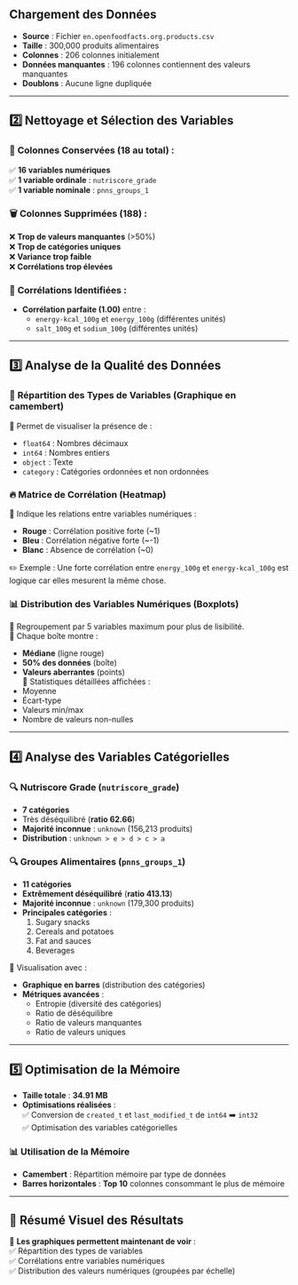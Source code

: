 ## Chargement des Données

- **Source** : Fichier `en.openfoodfacts.org.products.csv`
- **Taille** : 300,000 produits alimentaires
- **Colonnes** : 206 colonnes initialement
- **Données manquantes** : 196 colonnes contiennent des valeurs manquantes
- **Doublons** : Aucune ligne dupliquée

---

## 2️⃣ Nettoyage et Sélection des Variables

### 📌 **Colonnes Conservées** (18 au total) :

✅ **16 variables numériques**  
✅ **1 variable ordinale** : `nutriscore_grade`  
✅ **1 variable nominale** : `pnns_groups_1`

### 🗑 **Colonnes Supprimées** (188) :

❌ **Trop de valeurs manquantes** (>50%)  
❌ **Trop de catégories uniques**  
❌ **Variance trop faible**  
❌ **Corrélations trop élevées**

### 🔗 **Corrélations Identifiées** :

- **Corrélation parfaite (1.00)** entre :
    - `energy-kcal_100g` et `energy_100g` (différentes unités)
    - `salt_100g` et `sodium_100g` (différentes unités)

---

## 3️⃣ Analyse de la Qualité des Données

### 🥧 **Répartition des Types de Variables** (Graphique en camembert)

📌 Permet de visualiser la présence de :

- `float64` : Nombres décimaux
- `int64` : Nombres entiers
- `object` : Texte
- `category` : Catégories ordonnées et non ordonnées

### 🔥 **Matrice de Corrélation** (Heatmap)

📌 Indique les relations entre variables numériques :

- **Rouge** : Corrélation positive forte (~1)
- **Bleu** : Corrélation négative forte (~-1)
- **Blanc** : Absence de corrélation (~0)

✏️ Exemple : Une forte corrélation entre `energy_100g` et `energy-kcal_100g` est logique car elles mesurent la même chose.

### 📊 **Distribution des Variables Numériques** (Boxplots)

📌 Regroupement par 5 variables maximum pour plus de lisibilité.  
📌 Chaque boîte montre :

- **Médiane** (ligne rouge)
- **50% des données** (boîte)
- **Valeurs aberrantes** (points)  
    📌 Statistiques détaillées affichées :
- Moyenne
- Écart-type
- Valeurs min/max
- Nombre de valeurs non-nulles

---

## 4️⃣ Analyse des Variables Catégorielles

### 🔍 **Nutriscore Grade** (`nutriscore_grade`)

- **7 catégories**
- Très déséquilibré (**ratio 62.66**)
- **Majorité inconnue** : `unknown` (156,213 produits)
- **Distribution** : `unknown > e > d > c > a`

### 🔍 **Groupes Alimentaires** (`pnns_groups_1`)

- **11 catégories**
- **Extrêmement déséquilibré** (**ratio 413.13**)
- **Majorité inconnue** : `unknown` (179,300 produits)
- **Principales catégories** :
    1. Sugary snacks
    2. Cereals and potatoes
    3. Fat and sauces
    4. Beverages

📌 Visualisation avec :

- **Graphique en barres** (distribution des catégories)
- **Métriques avancées** :
    - Entropie (diversité des catégories)
    - Ratio de déséquilibre
    - Ratio de valeurs manquantes
    - Ratio de valeurs uniques

---

## 5️⃣ Optimisation de la Mémoire

- **Taille totale** : **34.91 MB**
- **Optimisations réalisées** :  
    ✅ Conversion de `created_t` et `last_modified_t` de `int64` ➡️ `int32`  
    ✅ Optimisation des variables catégorielles

### 📊 **Utilisation de la Mémoire**

- **Camembert** : Répartition mémoire par type de données
- **Barres horizontales** : **Top 10** colonnes consommant le plus de mémoire

---

## 📌 **Résumé Visuel des Résultats**

📌 **Les graphiques permettent maintenant de voir** :  
✅ Répartition des types de variables  
✅ Corrélations entre variables numériques  
✅ Distribution des valeurs numériques (groupées par échelle)